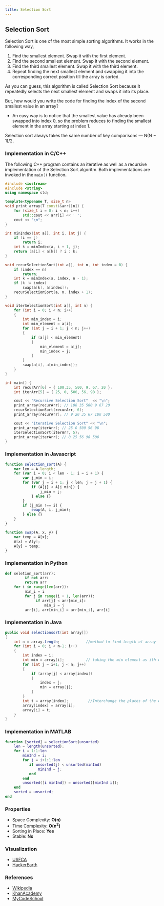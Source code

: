 ```yaml
---
title: Selection Sort
---
```


## Selection Sort

Selection Sort is one of the most simple sorting algorithms. It works in the following way,

1. Find the smallest element. Swap it with the first element.
2. Find the second smallest element. Swap it with the second element.
3. Find the third smallest element. Swap it with the third element.
4. Repeat finding the next smallest element and swapping it into the corresponding correct position till the array is sorted.

As you can guess, this algorithm is called Selection Sort because it repeatedly selects the next smallest element and swaps it into its place.

But, how would you write the code for finding the index of the second smallest value in an array? 

* An easy way is to notice that the smallest value has already been swapped into index 0, so the problem reduces to finding the smallest element in the array starting at index 1.

Selection sort always takes the same number of key comparisons — N(N − 1)/2.

### Implementation in C/C++

The following C++ program contains an iterative as well as a recursive implementation of the Selection Sort algoritm. Both implementations are invoked in the `main()` function.

```cpp
#include <iostream>
#include <string>
using namespace std;

template<typename T, size_t n>
void print_array(T const(&arr)[n]) {
    for (size_t i = 0; i < n; i++)
        std::cout << arr[i] << ' ';
    cout << "\n";
}

int minIndex(int a[], int i, int j) {
    if (i == j)
        return i;
    int k = minIndex(a, i + 1, j);
    return (a[i] < a[k]) ? i : k;
}

void recurSelectionSort(int a[], int n, int index = 0) {
    if (index == n)
        return;
    int k = minIndex(a, index, n - 1);
    if (k != index)
        swap(a[k], a[index]);
    recurSelectionSort(a, n, index + 1);
}

void iterSelectionSort(int a[], int n) {
    for (int i = 0; i < n; i++)
    {
        int min_index = i;
        int min_element = a[i];
        for (int j = i + 1; j < n; j++)
        {
            if (a[j] < min_element)
            {
                min_element = a[j];
                min_index = j;
            }
        }
        swap(a[i], a[min_index]);
    }
}

int main() {
    int recurArr[6] = { 100,35, 500, 9, 67, 20 };
    int iterArr[5] = { 25, 0, 500, 56, 98 };

    cout << "Recursive Selection Sort"  << "\n";
    print_array(recurArr); // 100 35 500 9 67 20
    recurSelectionSort(recurArr, 6);
    print_array(recurArr); // 9 20 35 67 100 500

    cout << "Iterative Selection Sort" << "\n";
    print_array(iterArr); // 25 0 500 56 98
    iterSelectionSort(iterArr, 5);
    print_array(iterArr); // 0 25 56 98 500
}
```

### Implementation in Javascript
``` Javascript
function selection_sort(A) {
    var len = A.length;
    for (var i = 0; i < len - 1; i = i + 1) {
        var j_min = i;
        for (var j = i + 1; j < len; j = j + 1) {
            if (A[j] < A[j_min]) {
                j_min = j;
            } else {}
        }
        if (j_min !== i) {
            swap(A, i, j_min);
        } else {}
    }
}

function swap(A, x, y) {
    var temp = A[x];
    A[x] = A[y];
    A[y] = temp;
}
```

### Implementation in Python
```python
def seletion_sort(arr):
         if not arr:
         return arr
    for i in range(len(arr)):
         min_i = i
         for j in range(i + 1, len(arr)):
              if arr[j] < arr[min_i]:
                  min_i = j
         arr[i], arr[min_i] = arr[min_i], arr[i]
```
### Implementation in Java
```java
public void selectionsort(int array[])
{
    int n = array.length;            //method to find length of array 
    for (int i = 0; i < n-1; i++)
    {
        int index = i;
        int min = array[i];          // taking the min element as ith element of array
        for (int j = i+1; j < n; j++)
        {
            if (array[j] < array[index])
            {
                index = j;
                min = array[j];
            }
        }
        int t = array[index];         //Interchange the places of the elements
        array[index] = array[i];
        array[i] = t;
    }
}
```
    

### Implementation in MATLAB
```MATLAB
function [sorted] = selectionSort(unsorted)
    len = length(unsorted);
    for i = 1:1:len
        minInd = i;
        for j = i+1:1:len
           if unsorted(j) < unsorted(minInd) 
               minInd = j;
           end
        end
        unsorted([i minInd]) = unsorted([minInd i]);    
    end
    sorted = unsorted;
end

```

### Properties
* Space Complexity: <b>O(n)</b>
* Time Complexity: <b>O(n<sup>2</sup>)</b>
* Sorting in Place: <b>Yes</b>
* Stable: <b>No</b>
### Visualization
* [USFCA](https://www.cs.usfca.edu/~galles/visualization/ComparisonSort.html)
* [HackerEarth](https://www.hackerearth.com/practice/algorithms/sorting/selection-sort/visualize/)

### References
* [Wikipedia](https://en.wikipedia.org/wiki/Selection_sort)
* [KhanAcademy](https://www.khanacademy.org/computing/computer-science/algorithms#sorting-algorithms)
* [MyCodeSchool](https://www.youtube.com/watch?v=GUDLRan2DWM)
